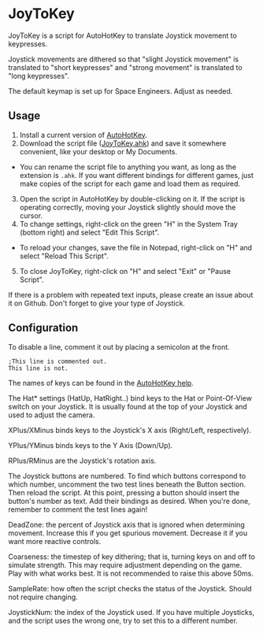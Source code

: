 JoyToKey
========
JoyToKey is a script for AutoHotKey to translate Joystick movement to keypresses.

Joystick movements are dithered so that "slight Joystick movement" is translated to
"short keypresses" and "strong movement" is translated to "long keypresses".

The default keymap is set up for Space Engineers. Adjust as needed.

Usage
-----

1. Install a current version of [AutoHotKey](http://www.autohotkey.com/).
2. Download the script file
([JoyToKey.ahk](https://raw.githubusercontent.com/FeepingCreature/joytokey/master/JoyToKey.ahk))
and save it somewhere convenient, like your desktop or My Documents.
  * You can rename the script file to anything you want, as long as the extension is `.ahk`.
    If you want different bindings for different games, just make copies of the script for each game
	and load them as required.
3. Open the script in AutoHotKey by double-clicking on it. If the script is operating correctly, moving your Joystick slightly should move the cursor.
4. To change settings, right-click on the green "H" in the System Tray (bottom right) and select "Edit This Script".
  * To reload your changes, save the file in Notepad, right-click on "H" and select "Reload This Script".
5. To close JoyToKey, right-click on "H" and select "Exit" or "Pause Script".

If there is a problem with repeated text inputs, please create an issue about
it on Github. Don't forget to give your type of Joystick.

Configuration
-------------

To disable a line, comment it out by placing a semicolon at the front.

    ;This line is commented out.
	This line is not.

The names of keys can be found in the [AutoHotKey help](http://www.autohotkey.com/docs/KeyList.htm).

The Hat* settings (HatUp, HatRight..) bind keys to the Hat or Point-Of-View switch on your Joystick.
It is usually found at the top of your Joystick and used to adjust the camera.

XPlus/XMinus binds keys to the Joystick's X axis (Right/Left, respectively).

YPlus/YMinus binds keys to the Y Axis (Down/Up).

RPlus/RMinus are the Joystick's rotation axis.

The Joystick buttons are numbered. To find which buttons correspond to which number,
uncomment the two test lines beneath the Button section. Then reload the script. At this
point, pressing a button should insert the button's number as text. Add their bindings as
desired. When you're done, remember to comment the test lines again!

DeadZone: the percent of Joystick axis that is ignored when determining movement. Increase this if
you get spurious movement. Decrease it if you want more reactive controls.

Coarseness: the timestep of key dithering; that is, turning keys on and off to simulate strength.
This may require adjustment depending on the game. Play with what works best. It is not recommended
to raise this above 50ms.

SampleRate: how often the script checks the status of the Joystick. Should not require changing.

JoystickNum: the index of the Joystick used. If you have multiple Joysticks, and the script uses
the wrong one, try to set this to a different number.

